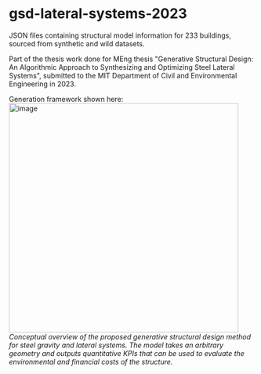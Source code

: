 # gsd-lateral-systems-2023

JSON files containing structural model information for 233 buildings, sourced from synthetic and wild datasets.

Part of the thesis work done for MEng thesis "Generative Structural Design: An Algorithmic Approach to Synthesizing and Optimizing Steel Lateral Systems", submitted to the MIT Department of Civil and Environmental Engineering in 2023.

Generation framework shown here:
<img width="468" alt="image" src="https://user-images.githubusercontent.com/53405894/235383751-a0d30fd0-61ed-44cd-834b-457d63da4db5.png">
<i>Conceptual overview of the proposed generative structural design method for steel gravity and lateral systems. The model takes an arbitrary geometry and outputs quantitative KPIs that can be used to evaluate the environmental and financial costs of the structure.</i>
